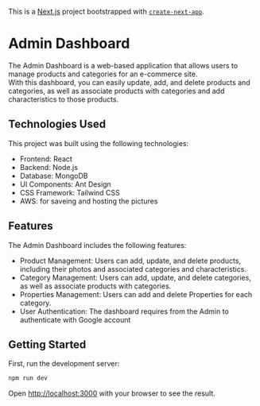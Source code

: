 This is a [Next.js](https://nextjs.org/) project bootstrapped with [`create-next-app`](https://github.com/vercel/next.js/tree/canary/packages/create-next-app).

# Admin Dashboard
The Admin Dashboard is a web-based application that allows users to manage products and categories for an e-commerce site. <br />
With this dashboard, you can easily update, add, and delete products and categories, as well as associate products with categories and add characteristics to those products.

## Technologies Used
This project was built using the following technologies:
* Frontend: React
* Backend: Node.js
* Database: MongoDB
* UI Components: Ant Design
* CSS Framework: Tailwind CSS
* AWS: for saveing and hosting the pictures


## Features
The Admin Dashboard includes the following features:
* Product Management: Users can add, update, and delete products, including their photos and associated categories and characteristics.
* Category Management: Users can add, update, and delete categories, as well as associate products with categories.
* Properties Management: Users can add and delete Properties for each category.
* User Authentication: The dashboard requires from the Admin to authenticate with Google account


## Getting Started 

First, run the development server:

```bash
npm run dev

```

Open [http://localhost:3000](http://localhost:3000) with your browser to see the result.

